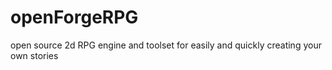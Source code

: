 openForgeRPG
============

open source 2d RPG engine and toolset for easily and quickly creating your own stories